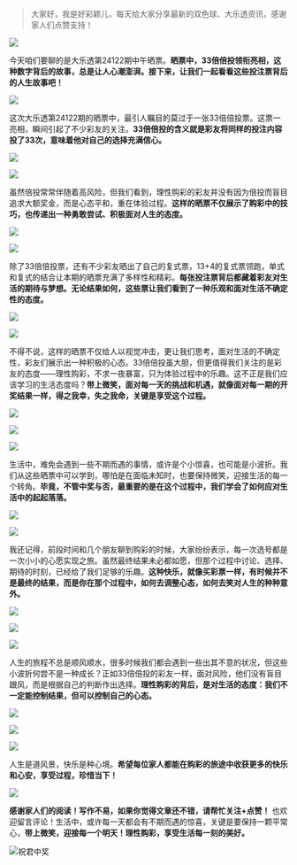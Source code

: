 

> 大家好，我是好彩颖儿，每天给大家分享最新的双色球、大乐透资讯，感谢家人们点赞支持！

![](https://cdn.jsdelivr.net/gh/wangwenjie1314/PicCDN/2024-7-12/1720763627240-image.png)


今天咱们要聊的是大乐透第24122期中午晒票。**晒票中，33倍倍投领衔亮相，这种数字背后的故事，总是让人心潮澎湃。接下来，让我们一起看看这些投注票背后的人生故事吧！**

![](https://cdn.jsdelivr.net/gh/wangwenjie1314/PicCDN/2024-10-21/1729483983387-image.png)


这次大乐透第24122期的晒票中，最引人瞩目的莫过于一张33倍倍投票。这票一亮相，瞬间引起了不少彩友的关注。**33倍倍投的含义就是彩友将同样的投注内容投了33次，意味着他对自己的选择充满信心。**


![](https://cdn.jsdelivr.net/gh/wangwenjie1314/PicCDN/2024-10-21/1729484128212-image.png)

![](https://cdn.jsdelivr.net/gh/wangwenjie1314/PicCDN/2024-10-21/1729484163508-image.png)


虽然倍投常常伴随着高风险，但我们看到，理性购彩的彩友并没有因为倍投而盲目追求大额奖金，而是心态平和，重在体验过程。**这样的晒票不仅展示了购彩中的技巧，也传递出一种勇敢尝试、积极面对人生的态度。**


![](https://cdn.jsdelivr.net/gh/wangwenjie1314/PicCDN/2024-10-21/1729484134294-image.png)

![](https://cdn.jsdelivr.net/gh/wangwenjie1314/PicCDN/2024-10-21/1729484158932-image.png)


除了33倍倍投票，还有不少彩友晒出了自己的复式票，13+4的复式票领跑，单式和复式的结合让本期的晒票充满了多样性和精彩。**每张投注票背后都藏着彩友对生活的期待与梦想。无论结果如何，这些票让我们看到了一种乐观和面对生活不确定性的态度。**


![](https://cdn.jsdelivr.net/gh/wangwenjie1314/PicCDN/2024-10-21/1729484147084-image.png)

![](https://cdn.jsdelivr.net/gh/wangwenjie1314/PicCDN/2024-10-21/1729484141619-image.png)



不得不说，这样的晒票不仅给人以视觉冲击，更让我们思考，面对生活的不确定性，彩友们展示出一种积极的心态。33倍倍投虽大胆，但更值得我们关注的是彩友的态度——理性购彩，不求一夜暴富，只为体验过程中的乐趣。这不正是我们应该学习的生活态度吗？**带上微笑，面对每一天的挑战和机遇，就像面对每一期的开奖结果一样，得之我幸，失之我命，关键是享受这个过程。**


![](https://cdn.jsdelivr.net/gh/wangwenjie1314/PicCDN/2024-10-21/1729484008337-image.png)

![](https://cdn.jsdelivr.net/gh/wangwenjie1314/PicCDN/2024-10-21/1729484002881-image.png)

![](https://cdn.jsdelivr.net/gh/wangwenjie1314/PicCDN/2024-10-21/1729483992831-image.png)



生活中，难免会遇到一些不期而遇的事情，或许是个小惊喜，也可能是小波折。我们从这些晒票中可以学到，哪怕是在面临未知时，也要保持微笑，迎接生活的每一个转角。**毕竟，不管中奖与否，最重要的是在这个过程中，我们学会了如何应对生活中的起起落落。**


![](https://cdn.jsdelivr.net/gh/wangwenjie1314/PicCDN/2024-10-21/1729484175730-image.png)

![](https://cdn.jsdelivr.net/gh/wangwenjie1314/PicCDN/2024-10-21/1729484170456-image.png)


我还记得，前段时间和几个朋友聊到购彩的时候，大家纷纷表示，每一次选号都是一次小小的心愿实现之旅。虽然最终结果未必都如愿，但那个过程中讨论、选择、期待的时刻，已经给了我们足够的乐趣。**这种快乐，就像买彩票一样，有时候并不是最终的结果，而是你在那个过程中，如何去调整心态，如何去笑对人生的种种意外。**



![](https://cdn.jsdelivr.net/gh/wangwenjie1314/PicCDN/2024-10-21/1729484190829-image.png)

![](https://cdn.jsdelivr.net/gh/wangwenjie1314/PicCDN/2024-10-21/1729484185046-image.png)

![](https://cdn.jsdelivr.net/gh/wangwenjie1314/PicCDN/2024-10-21/1729484181105-image.png)


人生的旅程不总是顺风顺水，很多时候我们都会遇到一些出其不意的状况，但这些小波折何尝不是一种成长？正如33倍倍投的彩友一样，面对风险，他们没有盲目跟风，而是根据自己的判断作出选择。**理性购彩的背后，是对生活的态度：我们不一定能控制结果，但可以控制自己的心态。**


![](https://cdn.jsdelivr.net/gh/wangwenjie1314/PicCDN/2024-10-21/1729484211161-image.png)

![](https://cdn.jsdelivr.net/gh/wangwenjie1314/PicCDN/2024-10-21/1729484202474-image.png)

![](https://cdn.jsdelivr.net/gh/wangwenjie1314/PicCDN/2024-10-21/1729484196203-image.png)


人生是道风景，快乐是种心境。**希望每位家人都能在购彩的旅途中收获更多的快乐和心安，享受过程，珍惜当下！**


![](https://cdn.jsdelivr.net/gh/wangwenjie1314/PicCDN/2024-10-21/1729483971280-image.png)


**感谢家人们的阅读！写作不易，如果你觉得文章还不错，请帮忙关注+点赞！** 也欢迎留言评论！生活中，或许每一天都会有不期而遇的惊喜，关键是要保持一颗平常心，**带上微笑，迎接每一个明天！理性购彩，享受生活每一刻的美好。**


![祝君中奖](https://cdn.jsdelivr.net/gh/wangwenjie1314/PicCDN/2024-10-21/1729484236569-image.png)


